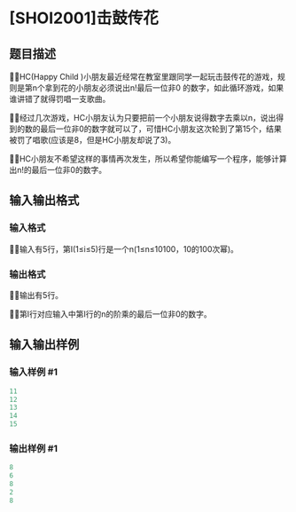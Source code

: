 # [SHOI2001]击鼓传花

## 题目描述

HC(Happy Child )小朋友最近经常在教室里跟同学一起玩击鼓传花的游戏，规则是第n个拿到花的小朋友必须说出n!最后一位非0 的数字，如此循环游戏，如果谁讲错了就得罚唱一支歌曲。

经过几次游戏，HC小朋友认为只要把前一个小朋友说得数字去乘以n，说出得到的数的最后一位非0的数字就可以了，可惜HC小朋友这次轮到了第15个，结果被罚了唱歌(应该是8，但是HC小朋友却说了3)。

HC小朋友不希望这样的事情再次发生，所以希望你能编写一个程序，能够计算出n!的最后一位非0的数字。

## 输入输出格式

### 输入格式

输入有5行，第I(1≤i≤5)行是一个n(1≤n≤10100，10的100次幂)。

### 输出格式

输出有5行。

第I行对应输入中第I行的n的阶乘的最后一位非0的数字。

## 输入输出样例

### 输入样例 #1

```cpp
11
12
13
14
15

```
### 输出样例 #1

```cpp
8
6
8
2
8

```
